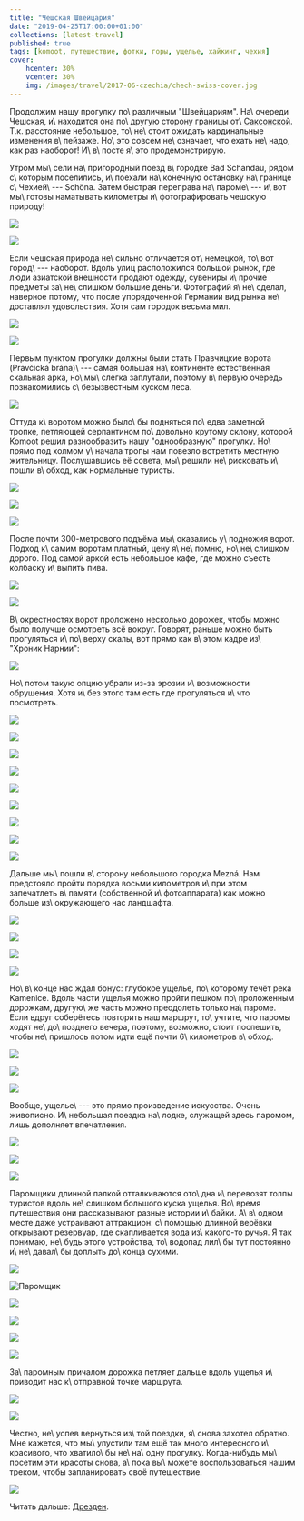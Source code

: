 ```yaml
---
title: "Чешская Швейцария"
date: "2019-04-25T17:00:00+01:00"
collections: [latest-travel]
published: true
tags: [komoot, путешествие, фотки, горы, ущелье, хайкинг, чехия]
cover:
    hcenter: 30%
    vcenter: 30%
    img: /images/travel/2017-06-czechia/chech-swiss-cover.jpg
---
```


Продолжим нашу прогулку по\ различным "Швейцариям". На\ очереди Чешская, 
и\ находится она по\ другую сторону границы 
от\ [Саксонской](/post/saxon-switzerland-2017/). Т.к. расстояние 
небольшое, то\ не\ стоит ожидать кардинальные изменения в\ пейзаже. Но\ это 
совсем не\ означает, что ехать не\ надо, как раз наоборот! И\ в\ посте я\ это 
продемонстрирую.

<!--more-->

Утром мы\ сели на\ пригородный поезд в\ городке Bad Schandau, рядом с\ которым 
поселились, и\ поехали на\ конечную остановку на\ границе с\ Чехией\ --- Schöna. 
Затем быстрая переправа на\ пароме\ --- и\ вот мы\ готовы наматывать километры 
и\ фотографировать чешскую природу!

![](/images/travel/2017-06-czechia/chech-swiss-start-1.jpg)

![](/images/travel/2017-06-czechia/chech-swiss-start-2.jpg)

Если чешская природа не\ сильно отличается от\ немецкой, то\ вот город\ --- 
наоборот. Вдоль улиц расположился большой рынок, где люди азиатской внешности 
продают одежду, сувениры и\ прочие предметы за\ не\ слишком большие деньги. 
Фотографий я\ не\ сделал, наверное потому, что после упорядоченной Германии вид 
рынка не\ доставлял удовольствия. Хотя сам городок весьма мил.

![](/images/travel/2017-06-czechia/chech-swiss-city-1.jpg)

![](/images/travel/2017-06-czechia/chech-swiss-city-2.jpg)

Первым пунктом прогулки должны были стать Правчицкие ворота (Pravčická 
brána)\ --- самая большая на\ континенте естественная скальная арка, 
но\ мы\ слегка заплутали, поэтому в\ первую очередь познакомились 
с\ безызвестным куском леса. 

![](/images/travel/2017-06-czechia/chech-swiss-wrong-way.jpg)

Оттуда к\ воротом можно было\ бы подняться по\ едва заметной тропке, петляющей 
серпантином по\ довольно крутому склону, которой Komoot решил разнообразить нашу 
"однообразную" прогулку. Но\ прямо под холмом у\ начала тропы нам повезло 
встретить местную жительницу. Послушавшись её совета, мы\ решили не\ рисковать 
и\ пошли в\ обход, как нормальные туристы.

![](/images/travel/2017-06-czechia/chech-swiss-right-way-1.jpg)

![](/images/travel/2017-06-czechia/chech-swiss-right-way-2.jpg)

![](/images/travel/2017-06-czechia/chech-swiss-right-way-3.jpg)

После почти 300-метрового подъёма мы\ оказались у\ подножия ворот. Подход 
к\ самим воротам платный, цену я\ не\ помню, но\ не\ слишком дорого. Под 
самой аркой есть небольшое кафе, где можно съесть колбаску и\ выпить пива.

![](/images/travel/2017-06-czechia/chech-swiss-archway-1.jpg)

![](/images/travel/2017-06-czechia/chech-swiss-archway-2.jpg)

В\ окрестностях ворот проложено несколько дорожек, чтобы можно было получше 
осмотреть всё вокруг. Говорят, раньше можно быть прогуляться и\ по\ верху скалы, 
вот прямо как в\ этом кадре из\ "Хроник Нарнии":

![](/images/travel/2017-06-czechia/czech-swiss-narnia.jpg)

Но\ потом такую опцию убрали из-за эрозии и\ возможности обрушения. Хотя и\ без 
этого там есть где прогуляться и\ что посмотреть.

![](/images/travel/2017-06-czechia/chech-swiss-top-1.jpg)

![](/images/travel/2017-06-czechia/chech-swiss-top-2.jpg)

![](/images/travel/2017-06-czechia/chech-swiss-top-3.jpg)

![](/images/travel/2017-06-czechia/chech-swiss-top-4.jpg)

![](/images/travel/2017-06-czechia/chech-swiss-top-5.jpg)

![](/images/travel/2017-06-czechia/chech-swiss-top-6.jpg)

![](/images/travel/2017-06-czechia/chech-swiss-top-7.jpg)

![](/images/travel/2017-06-czechia/chech-swiss-top-8.jpg)

![](/images/travel/2017-06-czechia/chech-swiss-top-9.jpg)

Дальше мы\ пошли в\ сторону небольшого городка Mezná. Нам предстояло пройти 
порядка восьми километров и\ при этом запечатлеть в\ памяти (собственной 
и\ фотоаппарата) как можно больше из\ окружающего нас ландшафта.

![](/images/travel/2017-06-czechia/chech-swiss-walk-1.jpg)

![](/images/travel/2017-06-czechia/chech-swiss-walk-2.jpg)

![](/images/travel/2017-06-czechia/chech-swiss-walk-3.jpg)

![](/images/travel/2017-06-czechia/chech-swiss-walk-4.jpg)

Но\ в\ конце нас ждал бонус: глубокое ущелье, по\ которому течёт река Kamenice. 
Вдоль части ущелья можно пройти пешком по\ проложенным дорожкам, другую\ же 
часть можно преодолеть только на\ пароме. Если вдруг соберётесь повторить наш 
маршрут, то\ учтите, что паромы ходят не\ до\ позднего вечера, поэтому, 
возможно, стоит поспешить, чтобы не\ пришлось потом идти ещё почти 6\ километров 
в\ обход.

![](/images/travel/2017-06-czechia/chech-swiss-gorge-start-1.jpg)

![](/images/travel/2017-06-czechia/chech-swiss-gorge-start-2.jpg)

![](/images/travel/2017-06-czechia/chech-swiss-gorge-start-3.jpg)

Вообще, ущелье\ --- это прямо произведение искусства. Очень живописно. 
И\ небольшая поездка на\ лодке, служащей здесь паромом, лишь дополняет 
впечатления.

![](/images/travel/2017-06-czechia/chech-swiss-ferry-1.jpg)

![](/images/travel/2017-06-czechia/chech-swiss-ferry-2.jpg)

![](/images/travel/2017-06-czechia/chech-swiss-ferry-3.jpg)

Паромщики длинной палкой отталкиваются ото\ дна и\ перевозят толпы 
туристов вдоль не\ слишком большого куска ущелья. Во\ время путешествия они 
рассказывают разные истории и\ байки. А\ в\ одном месте даже устраивают 
аттракцион: с\ помощью длинной верёвки открывают резервуар, где скапливается 
вода из\ какого-то ручья. Я так понимаю, не\ будь этого устройства, то\ водопад 
лил\ бы тут постоянно и\ не\ давал\ бы доплыть до\ конца сухими.

![](/images/travel/2017-06-czechia/czech-swiss-waterfall.gif)

![Паромщик](/images/travel/2017-06-czechia/chech-swiss-ferryman.jpg)

![](/images/travel/2017-06-czechia/chech-swiss-ferry-5.jpg)

![](/images/travel/2017-06-czechia/chech-swiss-ferry-6.jpg)

![](/images/travel/2017-06-czechia/chech-swiss-ferry-7.jpg)

![](/images/travel/2017-06-czechia/chech-swiss-ferry-8.jpg)

За\ паромным причалом дорожка петляет дальше вдоль ущелья и\ приводит нас 
к\ отправной точке маршрута.

![](/images/travel/2017-06-czechia/chech-swiss-gorge-end-1.jpg)

![](/images/travel/2017-06-czechia/chech-swiss-gorge-end-2.jpg)

Честно, не\ успев вернуться из\ той поездки, я\ снова захотел обратно. Мне 
кажется, что мы\ упустили там ещё так много интересного и\ красивого, что 
хватило\ бы не\ на\ одну прогулку. Когда-нибудь мы\ посетим эти красоты снова, 
а\ пока вы\ можете воспользоваться нашим треком, чтобы запланировать своё 
путешествие.

![](iframe:https://www.komoot.de/tour/18249931/embed)

Читать дальше: [Дрезден](/post/dresden-2017/).
